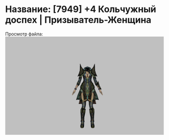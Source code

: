 # Название: [7949] +4 Кольчужный доспех | Призыватель-Женщина

Просмотр файла:
![p090005.png](p090005.png)
